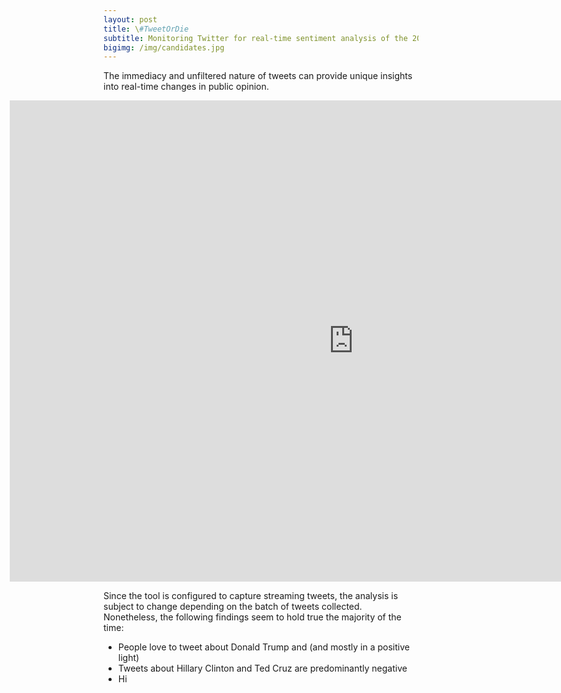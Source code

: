 ```yaml
---
layout: post
title: \#TweetOrDie
subtitle: Monitoring Twitter for real-time sentiment analysis of the 2016 U.S. presidential candidates
bigimg: /img/candidates.jpg
---
```


The immediacy and unfiltered nature of tweets can provide unique insights into real-time changes in public opinion.

<iframe id="Campaign" src="http://52.38.152.177:3838/Campaign/" style="border: none; width: 1100px; height:770px; margin-left:-150px" frameborder="0"></iframe>

Since the tool is configured to capture streaming tweets, the analysis is subject to change depending on the batch of tweets collected. Nonetheless, the following findings seem to hold true the majority of the time:  

* People love to tweet about Donald Trump and (and mostly in a positive light)  
* Tweets about Hillary Clinton and Ted Cruz are predominantly negative  
* Hi
